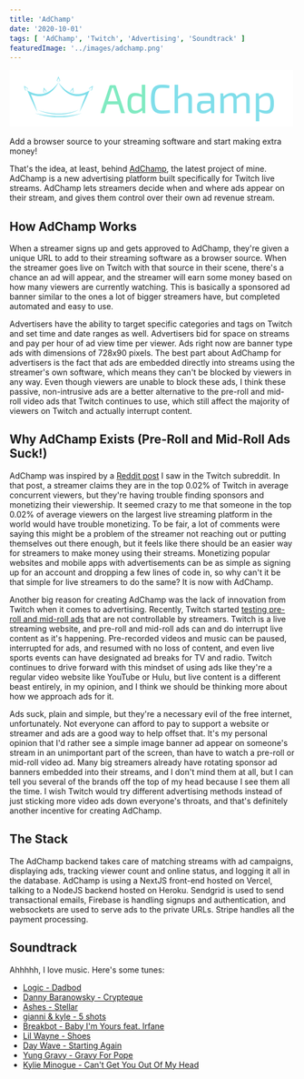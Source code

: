 ```yaml
---
title: 'AdChamp'
date: '2020-10-01'
tags: [ 'AdChamp', 'Twitch', 'Advertising', 'Soundtrack' ]
featuredImage: '../images/adchamp.png'
---
```


<img src="../images/adchamp.png">

Add a browser source to your streaming software and start making extra money!

That's the idea, at least, behind [AdChamp](https://adchamp.live), the latest project of mine. AdChamp is a new advertising platform built specifically for Twitch live streams. AdChamp lets streamers decide when and where ads appear on their stream, and gives them control over their own ad revenue stream.

## How AdChamp Works

When a streamer signs up and gets approved to AdChamp, they're given a unique URL to add to their streaming software as a browser source. When the streamer goes live on Twitch with that source in their scene, there's a chance an ad will appear, and the streamer will earn some money based on how many viewers are currently watching. This is basically a sponsored ad banner similar to the ones a lot of bigger streamers have, but completed automated and easy to use.

Advertisers have the ability to target specific categories and tags on Twitch and set time and date ranges as well. Advertisers bid for space on streams and pay per hour of ad view time per viewer. Ads right now are banner type ads with dimensions of 728x90 pixels. The best part about AdChamp for advertisers is the fact that ads are embedded directly into streams using the streamer's own software, which means they can't be blocked by viewers in any way. Even though viewers are unable to block these ads, I think these passive, non-intrusive ads are a better alternative to the pre-roll and mid-roll video ads that Twitch continues to use, which still affect the majority of viewers on Twitch and actually interrupt content.

## Why AdChamp Exists (Pre-Roll and Mid-Roll Ads Suck!)

AdChamp was inspired by a [Reddit post](https://www.reddit.com/r/Twitch/comments/hhy485/i_am_in_the_top_02_of_twitch_in_terms_of_average/) I saw in the Twitch subreddit. In that post, a streamer claims they are in the top 0.02% of Twitch in average concurrent viewers, but they're having trouble finding sponsors and monetizing their viewership. It seemed crazy to me that someone in the top 0.02% of average viewers on the largest live streaming platform in the world would have trouble monetizing. To be fair, a lot of comments were saying this might be a problem of the streamer not reaching out or putting themselves out there enough, but it feels like there should be an easier way for streamers to make money using their streams. Monetizing popular websites and mobile apps with advertisements can be as simple as signing up for an account and dropping a few lines of code in, so why can't it be that simple for live streamers to do the same? It is now with AdChamp.

Another big reason for creating AdChamp was the lack of innovation from Twitch when it comes to advertising. Recently, Twitch started [testing pre-roll and mid-roll ads](https://www.theverge.com/2020/9/15/21437787/twitch-midroll-ad-affiliate-partner-cpm) that are not controllable by streamers. Twitch is a live streaming website, and pre-roll and mid-roll ads can and do interrupt live content as it's happening. Pre-recorded videos and music can be paused, interrupted for ads, and resumed with no loss of content, and even live sports events can have designated ad breaks for TV and radio. Twitch continues to drive forward with this mindset of using ads like they're a regular video website like YouTube or Hulu, but live content is a different beast entirely, in my opinion, and I think we should be thinking more about how we approach ads for it.

Ads suck, plain and simple, but they're a necessary evil of the free internet, unfortunately. Not everyone can afford to pay to support a website or streamer and ads are a good way to help offset that. It's my personal opinion that I'd rather see a simple image banner ad appear on someone's stream in an unimportant part of the screen, than have to watch a pre-roll or mid-roll video ad. Many big streamers already have rotating sponsor ad banners embedded into their streams, and I don't mind them at all, but I can tell you several of the brands off the top of my head because I see them all the time. I wish Twitch would try different advertising methods instead of just sticking more video ads down everyone's throats, and that's definitely another incentive for creating AdChamp.

## The Stack

The AdChamp backend takes care of matching streams with ad campaigns, displaying ads, tracking viewer count and online status, and logging it all in the database. AdChamp is using a NextJS front-end hosted on Vercel, talking to a NodeJS backend hosted on Heroku. Sendgrid is used to send transactional emails, Firebase is handling signups and authentication, and websockets are used to serve ads to the private URLs. Stripe handles all the payment processing.

## Soundtrack

Ahhhhh, I love music. Here's some tunes:

- [Logic - Dadbod](https://www.youtube.com/watch?v=9u5w44l16eI)
- [Danny Baranowsky - Crypteque](https://www.youtube.com/watch?v=gIr4C5Ztlcg)
- [Ashes - Stellar](https://www.youtube.com/watch?v=wH3JmLBOnMU)
- [gianni & kyle - 5 shots](https://www.youtube.com/watch?v=yt7PNBND508)
- [Breakbot - Baby I'm Yours feat. Irfane](https://www.youtube.com/watch?v=6okxuiiHx2w)
- [Lil Wayne - Shoes](https://www.youtube.com/watch?v=2JqHU-NXNuY)
- [Day Wave - Starting Again](https://www.youtube.com/watch?v=4nXOSNy6HAI)
- [Yung Gravy - Gravy For Pope](https://www.youtube.com/watch?v=skwfetcwkR8)
- [Kylie Minogue - Can't Get You Out Of My Head](https://www.youtube.com/watch?v=c18441Eh_WE)
